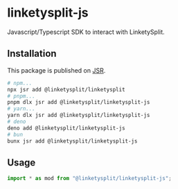 # linketysplit-js

Javascript/Typescript SDK to interact with LinketySplit.

## Installation

This package is published on
[JSR](https://jsr.io/@linketysplit/linketysplit-js).

```bash
# npm...
npx jsr add @linketysplit/linketysplit
# pnpm...
pnpm dlx jsr add @linketysplit/linketysplit-js
# yarn...
yarn dlx jsr add @linketysplit/linketysplit-js
# deno
deno add @linketysplit/linketysplit-js
# bun
bunx jsr add @linketysplit/linketysplit-js
```

## Usage

```ts
import * as mod from "@linketysplit/linketysplit-js";
```
